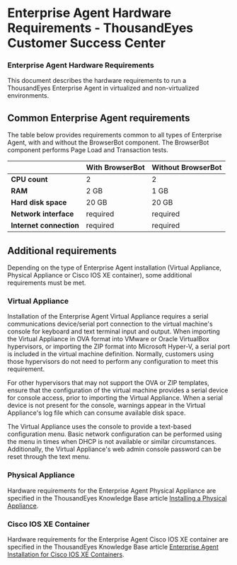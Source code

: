 # Enterprise Agent Hardware Requirements - ThousandEyes Customer Success Center

### Enterprise Agent Hardware Requirements

This document describes the hardware requirements to run a ThousandEyes Enterprise Agent in virtualized and non-virtualized environments.

## Common Enterprise Agent requirements

The table below provides requirements common to all types of Enterprise Agent, with and without the BrowserBot component. The BrowserBot component performs Page Load and Transaction tests.

|  | **With BrowserBot** | **Without BrowserBot** |
| :--- | :--- | :--- |
| **CPU count** | 2 | 2 |
| **RAM** | 2 GB | 1 GB |
| **Hard disk space**  | 20 GB | 20 GB |
| **Network interface** | required | required |
| **Internet connection** | required | required |

## Additional requirements

Depending on the type of Enterprise Agent installation \(Virtual Appliance, Physical Appliance or Cisco IOS XE container\), some additional requirements must be met.

### Virtual Appliance

Installation of the Enterprise Agent Virtual Appliance requires a serial communications device/serial port connection to the virtual machine's console for keyboard and text terminal input and output. When importing the Virtual Appliance in OVA format into VMware or Oracle VirtualBox hypervisors, or importing the ZIP format into Microsoft Hyper-V, a serial port is included in the virtual machine definition. Normally, customers using those hypervisors do not need to perform any configuration to meet this requirement.

For other hypervisors that may not support the OVA or ZIP templates, ensure that the configuration of the virtual machine provides a serial device for console access, prior to importing the Virtual Appliance. When a serial device is not present for the console, warnings appear in the Virtual Appliance's log file which can consume available disk space.

The Virtual Appliance uses the console to provide a text-based configuration menu.  Basic network configuration can be performed using the menu in times when DHCP is not available or similar circumstances. Additionally, the Virtual Appliance's web admin console password can be reset through the text menu.

### Physical Appliance

Hardware requirements for the Enterprise Agent Physical Appliance are specified in the ThousandEyes Knowledge Base article [Installing a Physical Appliance](https://success.thousandeyes.com/PublicArticlePage?articleIdParam=kA0E0000000CmnOKAS).

### Cisco IOS XE Container

Hardware requirements for the Enterprise Agent Cisco IOS XE container are specified in the ThousandEyes Knowledge Base article [Enterprise Agent Installation for Cisco IOS XE Containers](https://success.thousandeyes.com/PublicArticlePage?articleIdParam=kA0E0000000CmnRKAS).

